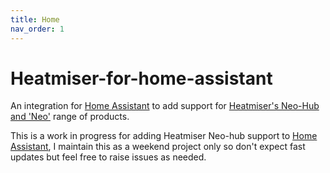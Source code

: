 ```yaml
---
title: Home
nav_order: 1
---
```


# Heatmiser-for-home-assistant

An integration for [Home Assistant](https://www.home-assistant.io/) to add support for [Heatmiser's Neo-Hub and 'Neo'](https://www.heatmiser.com/en/heatmiser-neo-overview/) range of products.

This is a work in progress for adding Heatmiser Neo-hub support to [Home Assistant](https://home-assistant.io/), I maintain this as a weekend project only so don't expect fast updates but feel free to raise issues as needed.
